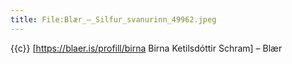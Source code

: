 ```yaml
---
title: File:Blær_–_Silfur_svanurinn_49962.jpeg
---
```


{{c}} [https://blaer.is/profill/birna Birna Ketilsdóttir Schram] – Blær

